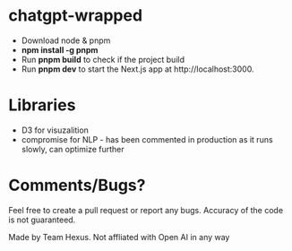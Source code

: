 # chatgpt-wrapped

- Download node & pnpm
- **npm install -g pnpm**
- Run **pnpm build** to check if the project build
- Run **pnpm dev** to start the Next.js app at http://localhost:3000.

# Libraries

- D3 for visuzalition
- compromise for NLP - has been commented in production as it runs slowly, can optimize further


# Comments/Bugs?
Feel free to create a pull request or report any bugs. Accuracy of the code is not guaranteed.


Made by Team Hexus. Not affliated with Open AI in any way


